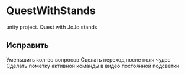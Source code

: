 # QuestWithStands
 unity project. Quest with JoJo stands

## Исправить
Уменьшить кол-во вопросов
Сделать переход после поля чудес
Сделать пометку активной команды в видео постоянной подсветки
